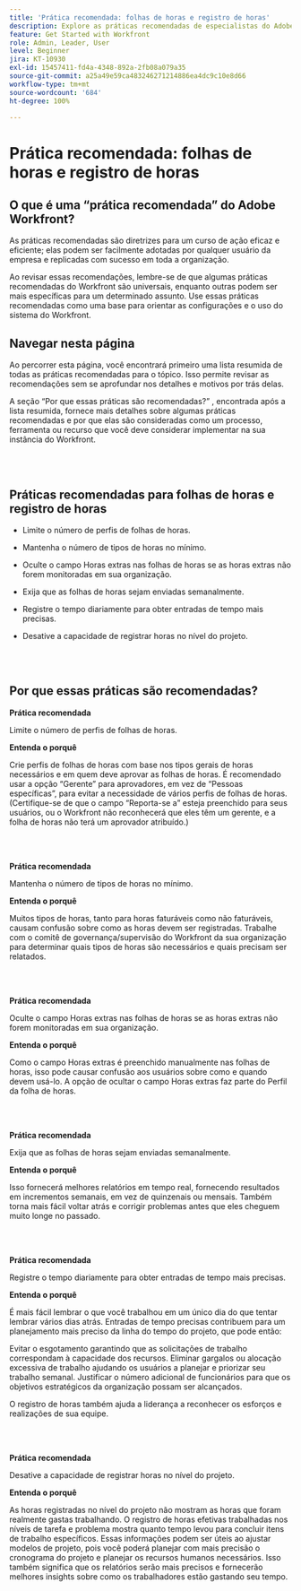 ```yaml
---
title: 'Prática recomendada: folhas de horas e registro de horas'
description: Explore as práticas recomendadas de especialistas do Adobe Workfront sobre como configurar, gerenciar e usar perfis de folhas de horas do Workfront, tipos de horas, preferências da folha de horas e folhas de horas. (Deve ter entre 60 e 160 caracteres, mas tem 184 caracteres)
feature: Get Started with Workfront
role: Admin, Leader, User
level: Beginner
jira: KT-10930
exl-id: 15457411-fd4a-4348-892a-2fb08a079a35
source-git-commit: a25a49e59ca483246271214886ea4dc9c10e8d66
workflow-type: tm+mt
source-wordcount: '684'
ht-degree: 100%

---
```


# Prática recomendada: folhas de horas e registro de horas

## O que é uma “prática recomendada” do Adobe Workfront?

As práticas recomendadas são diretrizes para um curso de ação eficaz e eficiente; elas podem ser facilmente adotadas por qualquer usuário da empresa e replicadas com sucesso em toda a organização.

Ao revisar essas recomendações, lembre-se de que algumas práticas recomendadas do Workfront são universais, enquanto outras podem ser mais específicas para um determinado assunto. Use essas práticas recomendadas como uma base para orientar as configurações e o uso do sistema do Workfront.

## Navegar nesta página

Ao percorrer esta página, você encontrará primeiro uma lista resumida de todas as práticas recomendadas para o tópico. Isso permite revisar as recomendações sem se aprofundar nos detalhes e motivos por trás delas.

A seção “Por que essas práticas são recomendadas?” , encontrada após a lista resumida, fornece mais detalhes sobre algumas práticas recomendadas e por que elas são consideradas como um processo, ferramenta ou recurso que você deve considerar implementar na sua instância do Workfront.

</br>
</br>


## Práticas recomendadas para folhas de horas e registro de horas

* Limite o número de perfis de folhas de horas.

* Mantenha o número de tipos de horas no mínimo.

* Oculte o campo Horas extras nas folhas de horas se as horas extras não forem monitoradas em sua organização.

* Exija que as folhas de horas sejam enviadas semanalmente.

* Registre o tempo diariamente para obter entradas de tempo mais precisas.

* Desative a capacidade de registrar horas no nível do projeto.

</br>
</br>



## Por que essas práticas são recomendadas?

**Prática recomendada**

Limite o número de perfis de folhas de horas.



**Entenda o porquê**

Crie perfis de folhas de horas com base nos tipos gerais de horas necessários e em quem deve aprovar as folhas de horas. É recomendado usar a opção “Gerente” para aprovadores, em vez de “Pessoas específicas”, para evitar a necessidade de vários perfis de folhas de horas. (Certifique-se de que o campo “Reporta-se a” esteja preenchido para seus usuários, ou o Workfront não reconhecerá que eles têm um gerente, e a folha de horas não terá um aprovador atribuído.)

</br>
</br>

**Prática recomendada**

Mantenha o número de tipos de horas no mínimo.



**Entenda o porquê**

Muitos tipos de horas, tanto para horas faturáveis como não faturáveis, causam confusão sobre como as horas devem ser registradas. Trabalhe com o comitê de governança/supervisão do Workfront da sua organização para determinar quais tipos de horas são necessários e quais precisam ser relatados.

</br>
</br>

**Prática recomendada**

Oculte o campo Horas extras nas folhas de horas se as horas extras não forem monitoradas em sua organização.



**Entenda o porquê**

Como o campo Horas extras é preenchido manualmente nas folhas de horas, isso pode causar confusão aos usuários sobre como e quando devem usá-lo. A opção de ocultar o campo Horas extras faz parte do Perfil da folha de horas.

</br>
</br>

**Prática recomendada**

Exija que as folhas de horas sejam enviadas semanalmente.



**Entenda o porquê**

Isso fornecerá melhores relatórios em tempo real, fornecendo resultados em incrementos semanais, em vez de quinzenais ou mensais. Também torna mais fácil voltar atrás e corrigir problemas antes que eles cheguem muito longe no passado.

</br>
</br>

**Prática recomendada**

Registre o tempo diariamente para obter entradas de tempo mais precisas.



**Entenda o porquê**

É mais fácil lembrar o que você trabalhou em um único dia do que tentar lembrar vários dias atrás. Entradas de tempo precisas contribuem para um planejamento mais preciso da linha do tempo do projeto, que pode então:

Evitar o esgotamento garantindo que as solicitações de trabalho correspondam à capacidade dos recursos.
Eliminar gargalos ou alocação excessiva de trabalho ajudando os usuários a planejar e priorizar seu trabalho semanal.
Justificar o número adicional de funcionários para que os objetivos estratégicos da organização possam ser alcançados.


O registro de horas também ajuda a liderança a reconhecer os esforços e realizações de sua equipe.

</br>
</br>

**Prática recomendada**

Desative a capacidade de registrar horas no nível do projeto.



**Entenda o porquê**

As horas registradas no nível do projeto não mostram as horas que foram realmente gastas trabalhando. O registro de horas efetivas trabalhadas nos níveis de tarefa e problema mostra quanto tempo levou para concluir itens de trabalho específicos. Essas informações podem ser úteis ao ajustar modelos de projeto, pois você poderá planejar com mais precisão o cronograma do projeto e planejar os recursos humanos necessários. Isso também significa que os relatórios serão mais precisos e fornecerão melhores insights sobre como os trabalhadores estão gastando seu tempo.
